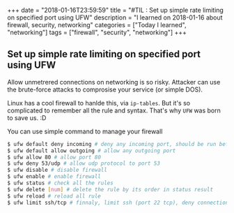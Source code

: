+++
date = "2018-01-16T23:59:59"
title = "#TIL : Set up simple rate limiting on specified port using UFW"
description = "I learned on 2018-01-16 about firewall, security, networking"
categories = ["Today I learned", "networking"]
tags = ["firewall", "security", "networking"]
+++



## Set up simple rate limiting on specified port using UFW

Allow unmetrered connections on networking is so risky. Attacker can use the brute-force attacks to comprosise your service (or simple DOS).

Linux has a cool firewall to hanlde this, via `ip-tables`. But it's so complicated to remember all the rule and syntax. That's why `UFW` was born to save us. :D

You can use simple command to manage your firewall

```bash
$ ufw default deny incoming # deny any incoming port, should be run before allow any port
$ ufw default allow outgoing # allow any outgoing port
$ ufw allow 80 # allow port 80
$ ufw deny 53/udp # allow udp protocol to port 53
$ ufw disable # disable firewall
$ ufw enable # enable firewall
$ ufw status # check all the rules
$ ufw delete [num] # delete the rule by its order in status result
$ ufw reload # reload all rule
$ ufw limit ssh/tcp # finnaly, limit ssh (port 22 tcp), deny connections if an IP address has attempted to initiate 6 or more connections in the last 30 seconds
```
